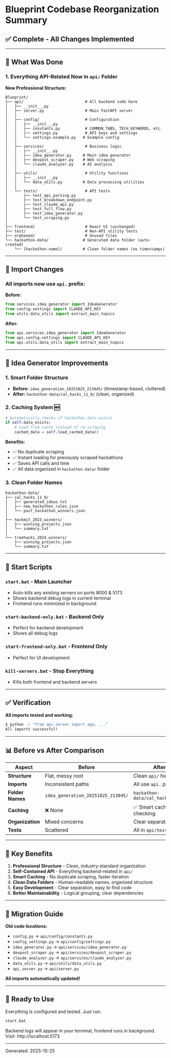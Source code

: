# Blueprint Codebase Reorganization Summary

## ✅ Complete - All Changes Implemented

---

## 🎯 What Was Done

### 1. **Everything API-Related Now in `api/` Folder**

**New Professional Structure:**
```
Blueprint/
├── api/                           # All backend code here
│   ├── __init__.py
│   ├── server.py                  # Main FastAPI server
│   │
│   ├── config/                    # Configuration
│   │   ├── __init__.py
│   │   ├── constants.py           # COMMON_TABS, TECH_KEYWORDS, etc.
│   │   ├── settings.py            # API keys and settings
│   │   └── settings.example.py   # Example config
│   │
│   ├── services/                  # Business logic
│   │   ├── __init__.py
│   │   ├── idea_generator.py     # Main idea generator
│   │   ├── devpost_scraper.py    # Web scraping
│   │   └── claude_analyzer.py    # AI analysis
│   │
│   ├── utils/                     # Utility functions
│   │   ├── __init__.py
│   │   └── data_utils.py         # Data processing utilities
│   │
│   └── tests/                     # API tests
│       ├── test_api_parsing.py
│       ├── test_breakdown_endpoint.py
│       ├── test_claude_api.py
│       ├── test_full_flow.py
│       ├── test_idea_generator.py
│       └── test_scraping.py
│
├── frontend/                      # React UI (unchanged)
├── test/                          # Non-API utility tests
├── orphaned/                      # Unused files
└── hackathon-data/               # Generated data folder (auto-created)
    └── [hackathon-name]/         # Clean folder names (no timestamps)
```

---

## 🔧 Import Changes

### All imports now use `api.` prefix:

**Before:**
```python
from services.idea_generator import IdeaGenerator
from config.settings import CLAUDE_API_KEY
from utils.data_utils import extract_main_topics
```

**After:**
```python
from api.services.idea_generator import IdeaGenerator
from api.config.settings import CLAUDE_API_KEY
from api.utils.data_utils import extract_main_topics
```

---

## 📁 Idea Generator Improvements

### **1. Smart Folder Structure**
- **Before:** `idea_generation_20251025_213045/` (timestamp-based, cluttered)
- **After:** `hackathon-data/cal_hacks_11_0/` (clean, organized)

### **2. Caching System** 🆕
```python
# Automatically checks if hackathon data exists
if self.data_exists:
    # Load from cache instead of re-scraping
    cached_data = self.load_cached_data()
```

**Benefits:**
- ✅ No duplicate scraping
- ✅ Instant loading for previously scraped hackathons
- ✅ Saves API calls and time
- ✅ All data organized in `hackathon-data/` folder

### **3. Clean Folder Names**
```
hackathon-data/
├── cal_hacks_11_0/
│   ├── generated_ideas.txt
│   ├── new_hackathon_rules.json
│   └── past_hackathon_winners.json
│
├── hackmit_2023_winners/
│   ├── winning_projects.json
│   └── summary.txt
│
└── treehacks_2024_winners/
    ├── winning_projects.json
    └── summary.txt
```

---

## 🚀 Start Scripts

### **`start.bat`** - Main Launcher
- Auto-kills any existing servers on ports 8000 & 5173
- Shows backend debug logs in current terminal
- Frontend runs minimized in background

### **`start-backend-only.bat`** - Backend Only
- Perfect for backend development
- Shows all debug logs

### **`start-frontend-only.bat`** - Frontend Only
- Perfect for UI development

### **`kill-servers.bat`** - Stop Everything
- Kills both frontend and backend servers

---

## ✅ Verification

**All imports tested and working:**
```bash
$ python -c "from api.server import app; ..."
All imports successful!
```

---

## 📊 Before vs After Comparison

| Aspect | Before | After |
|--------|--------|-------|
| **Structure** | Flat, messy root | Clean `api/` hierarchy |
| **Imports** | Inconsistent paths | All use `api.` prefix |
| **Folder Names** | `idea_generation_20251025_213045/` | `hackathon-data/cal_hacks_11_0/` |
| **Caching** | ❌ None | ✅ Smart cache checking |
| **Organization** | Mixed concerns | Clear separation |
| **Tests** | Scattered | All in `api/tests/` |

---

## 🎉 Key Benefits

1. **Professional Structure** - Clean, industry-standard organization
2. **Self-Contained API** - Everything backend-related in `api/`
3. **Smart Caching** - No duplicate scraping, faster iteration
4. **Clean Data Folders** - Human-readable names, organized structure
5. **Easy Development** - Clear separation, easy to find code
6. **Better Maintainability** - Logical grouping, clear dependencies

---

## 🔄 Migration Guide

**Old code locations:**
- `config.py` → `api/config/constants.py`
- `config_settings.py` → `api/config/settings.py`
- `idea_generator.py` → `api/services/idea_generator.py`
- `devpost_scraper.py` → `api/services/devpost_scraper.py`
- `claude_analyzer.py` → `api/services/claude_analyzer.py`
- `data_utils.py` → `api/utils/data_utils.py`
- `api_server.py` → `api/server.py`

**All imports automatically updated!**

---

## 🏁 Ready to Use

Everything is configured and tested. Just run:
```bash
start.bat
```

Backend logs will appear in your terminal, frontend runs in background.
Visit: http://localhost:5173

---

Generated: 2025-10-25
